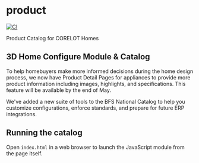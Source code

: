 # product
[![CI](https://github.com/OWNER/REPO/actions/workflows/node.js.yml/badge.svg)](https://github.com/OWNER/REPO/actions/workflows/node.js.yml)

Product Catalog for CORELOT Homes

## 3D Home Configure Module & Catalog
To help homebuyers make more informed decisions during the home design process,
we now have Product Detail Pages for appliances to provide more product information including images, highlights, and specifications. This feature will be available by the end of May.

We've added a new suite of tools to the BFS National Catalog to help you customize configurations, enforce standards, and prepare for future ERP integrations.

## Running the catalog
Open `index.html` in a web browser to launch the JavaScript module from the page itself.

